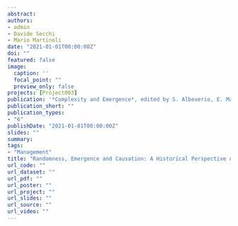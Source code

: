 ```yaml
---
abstract:
authors:
- admin
- Davide Secchi
- Mario Martinoli
date: "2021-01-01T00:00:00Z"
doi: ""
featured: false
image:
  caption: ''
  focal_point: ""
  preview_only: false
projects: [Project003]
publication: '*Complexity and Emergence*, edited by S. Albeverio, E. Mastrogiacomo, E. Rosazza Gianin and S. Ugolini, Springer Proceedings in Mathematics & Statistics, Springer, pp. ??-??'
publication_short: ""
publication_types:
- "6"
publishDate: "2021-01-01T00:00:00Z"
slides: ""
summary:
tags:
- "Management"
title: "Randomness, Emergence and Causation: A Historical Perspective of Simulation in the Social Sciences"
url_code: ""
url_dataset: ""
url_pdf: ""
url_poster: ""
url_project: ""
url_slides: ""
url_source: ""
url_video: ""
---
```


<script type="text/javascript" src="//cdn.plu.mx/widget-details.js"></script>
<a href="https://plu.mx/plum/a/?doi=??" class="plumx-details"></a>
